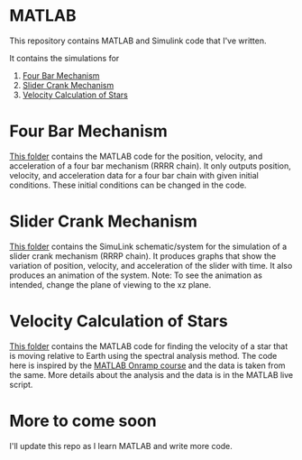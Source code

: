 # MATLAB

This repository contains MATLAB and Simulink code that I've written.

It contains the simulations for 
1. [Four Bar Mechanism](https://github.com/Mubasshir-Akhtar/Matlab#four-bar-mechanism)
2. [Slider Crank Mechanism](https://github.com/Mubasshir-Akhtar/Matlab#slider-crank-mechanism)
3. [Velocity Calculation of Stars](https://github.com/Mubasshir-Akhtar/Matlab#velocity-calculation-of-stars)


# Four Bar Mechanism
[This folder](https://github.com/Mubasshir-Akhtar/Matlab/tree/main/Four%20Bar%20Mechanism) contains the MATLAB code for the position, velocity, and acceleration of a four bar mechanism (RRRR chain). It only outputs position, velocity, and acceleration data for a four bar chain with given initial conditions. These initial conditions can be changed in the code.

# Slider Crank Mechanism
[This folder](https://github.com/Mubasshir-Akhtar/Matlab/tree/main/Slider%20crank%20mechanism) contains the SimuLink schematic/system for the simulation of a slider crank mechanism (RRRP chain). It produces graphs that show the variation of position, velocity, and acceleration of the slider with time. It also produces an animation of the system. 
Note: To see the animation as intended, change the plane of viewing to the xz plane.

# Velocity Calculation of Stars
[This folder](https://github.com/Mubasshir-Akhtar/Matlab/tree/main/Velocity%20Calculation%20of%20Stars) contains the MATLAB code for finding the velocity of a star that is moving relative to Earth using the spectral analysis method. The code here is inspired by the [MATLAB Onramp course](https://matlabacademy.mathworks.com/details/matlab-onramp/gettingstarted) and the data is taken from the same. More details about the analysis and the data is in the MATLAB live script.

# More to come soon
I'll update this repo as I learn MATLAB and write more code.
